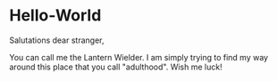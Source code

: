 # Hello-World

Salutations dear stranger,

You can call me the Lantern Wielder. I am simply trying to find my way around this place that you call "adulthood".
Wish me luck!